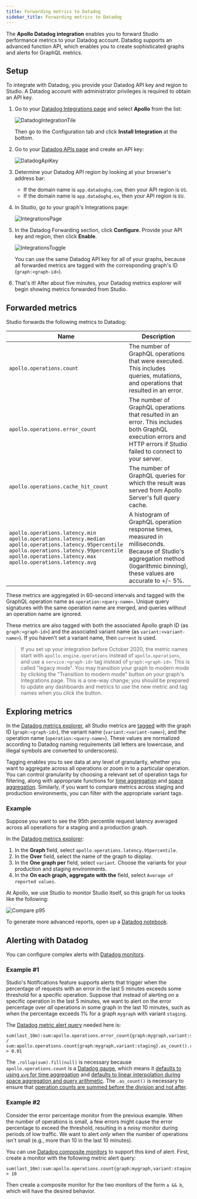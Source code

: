 ```yaml
---
title: Forwarding metrics to Datadog
sidebar_title: Forwarding metrics to Datadog
---
```


The **Apollo Datadog integration** enables you to forward Studio performance metrics to your Datadog account. Datadog supports an advanced function API, which enables you to create sophisticated graphs and alerts for GraphQL metrics.

## Setup

To integrate with Datadog, you provide your Datadog API key and region to Studio. A Datadog account with administrator privileges is required to obtain an API key.

1. Go to your [Datadog Integrations page](https://app.datadoghq.com/account/settings) and select **Apollo** from the list:

    ![DatadogIntegrationTile](./img/datadog/integration-tile.png)

    Then go to the Configuration tab and click **Install Integration** at the bottom.

2. Go to your [Datadog APIs page](https://app.datadoghq.com/account/settings#api) and create an API key:

    ![DatadogApiKey](./img/datadog/api-key.png)

3. Determine your Datadog API region by looking at your browser's address bar:

    * If the domain name is `app.datadoghq.com`, then your API region is `US`.
    * If the domain name is `app.datadoghq.eu`, then your API region is `EU`.

4. In Studio, go to your graph's Integrations page:

    ![IntegrationsPage](./img/datadog/settings-link.png)

5. In the Datadog Forwarding section, click **Configure**. Provide your API key and region, then click **Enable**.

    ![IntegrationsToggle](./img/datadog/settings-toggle.png)

    You can use the same Datadog API key for all of your graphs, because all forwarded metrics are tagged with the corresponding graph's ID (`graph:<graph-id>`).

6. That's it! After about five minutes, your Datadog metrics explorer will begin showing metrics forwarded from Studio.

## Forwarded metrics

Studio forwards the following metrics to Datadog:

| Name | Description |
| ------- | --------- |
| `apollo.operations.count` | The number of GraphQL operations that were executed. This includes queries, mutations, and operations that resulted in an error. |
| `apollo.operations.error_count` | The number of GraphQL operations that resulted in an error. This includes both GraphQL execution errors and HTTP errors if Studio failed to connect to your server. |
| `apollo.operations.cache_hit_count` | The number of GraphQL queries for which the result was served from Apollo Server's full query cache. |
|`apollo.operations.latency.min`<br/>`apollo.operations.latency.median`<br/>`apollo.operations.latency.95percentile`<br/>`apollo.operations.latency.99percentile`<br/>`apollo.operations.latency.max`<br/>`apollo.operations.latency.avg`| A histogram of GraphQL operation response times, measured in milliseconds. Because of Studio's aggregation method (logarithmic binning), these values are accurate to +/- 5%. |


These metrics are aggregated in 60-second intervals and tagged with the GraphQL operation name as `operation:<query-name>`. Unique query signatures with the same operation name are merged, and queries without an operation name are ignored.

These metrics are also tagged with both the associated Apollo graph ID (as `graph:<graph-id>`) and the associated variant name (as `variant:<variant-name>`). If you haven't set a variant name, then `current` is used.

> If you set up your integration before October 2020, the metric names start with `apollo.engine.operations` instead of `apollo.operations`, and use a `service:<graph-id>` tag instead of `graph:<graph-id>`. This is called "legacy mode". You may transition your graph to modern mode by clicking the "Transition to modern mode" button on your graph's Integrations page. This is a one-way change; you should be prepared to update any dashboards and metrics to use the new metric and tag names when you click the button.

## Exploring metrics

In the [Datadog metrics explorer](http://app.datadoghq.com/metric/explorer?exp_metric=apollo.operations.count&exp_group=graph&exp_agg=sum&exp_row_type=metric), all Studio metrics are [tagged](https://www.datadoghq.com/blog/the-power-of-tagged-metrics/) with the graph ID (`graph:<graph-id>`), the variant name (`variant:<variant-name>`), and the operation name (`operation:<query-name>`). These values are normalized according to Datadog naming requirements (all letters are lowercase, and illegal symbols are converted to underscores).

Tagging enables you to see data at any level of granularity, whether you want to aggregate across all operations or zoom in to a particular operation. You can control granularity by choosing a relevant set of operation tags for filtering, along with appropriate functions for [time aggregation](https://docs.datadoghq.com/metrics/introduction/#time-aggregation) and [space aggregation](https://docs.datadoghq.com/metrics/introduction/#space-aggregation). Similarly, if you want to compare metrics across staging and production environments, you can filter with the appropriate variant tags.

### Example

Suppose you want to see the 95th percentile request latency averaged across all operations for a staging and a production graph.

In the [Datadog metrics explorer](https://app.datadoghq.com/metric/explorer):
1. In the **Graph** field, select `apollo.operations.latency.95percentile`.
2. In the **Over** field, select the name of the graph to display.
3. In the **One graph per** field, select `variant`. Choose the variants for your production and staging environments.
4. In the **On each graph, aggregate with the** field, select `Average of reported values`.

At Apollo, we use Studio to monitor Studio itself, so this graph for us looks like the following:

![Compare p95](./img/datadog/datadog.png)

To generate more advanced reports, open up a [Datadog notebook](https://app.datadoghq.com/notebook).

## Alerting with Datadog

You can configure complex alerts with [Datadog monitors](https://docs.datadoghq.com/monitors/).

### Example #1

Studio's Notifications feature supports alerts that trigger when the percentage of requests with an error in the last 5 minutes exceeds some threshold for a specific operation. Suppose that instead of alerting on a specific operation in the last 5 minutes, we want to alert on the error percentage over _all_ operations in some graph in the last 10 minutes, such as when the percentage exceeds 1% for a graph `mygraph` with variant `staging`.

The [Datadog metric alert query](https://docs.datadoghq.com/api/v1/monitors/#query-types) needed here is:
```
sum(last_10m):sum:apollo.operations.error_count{graph:mygraph,variant:staging}.as_count().rollup(sum).fill(null) / sum:apollo.operations.count{graph:mygraph,variant:staging}.as_count().rollup(sum).fill(null) > 0.01
```
The `.rollup(sum).fill(null)` is necessary because `apollo.operations.count` is a [Datadog gauge](https://docs.datadoghq.com/developers/metrics/types/?tab=gauge#metric-types), which means it [defaults to using `avg` for time aggregation](https://docs.datadoghq.com/dashboards/functions/rollup/#rollup-interval-enforced-vs-custom) and [defaults to linear interpolation during space aggregation and query arithmetic](https://docs.datadoghq.com/monitors/guide/monitor-arithmetic-and-sparse-metrics/). The `.as_count()` is necessary to ensure that [operation counts are summed before the division and not after](https://docs.datadoghq.com/monitors/guide/as-count-in-monitor-evaluations/).

### Example #2

Consider the error percentage monitor from the previous example. When the number of operations is small, a few errors might cause the error percentage to exceed the threshold, resulting in a noisy monitor during periods of low traffic. We want to alert _only_ when the number of operations isn't small (e.g., more than 10 in the last 10 minutes).

You can use [Datadog composite monitors](https://docs.datadoghq.com/monitors/monitor_types/composite/) to support this kind of alert. First, create a monitor with the following metric alert query:

```
sum(last_10m):sum:apollo.operations.count{graph:mygraph,variant:staging}.rollup(sum).fill(null) > 10
```
Then create a composite monitor for the two monitors of the form `a && b`, which will have the desired behavior.
